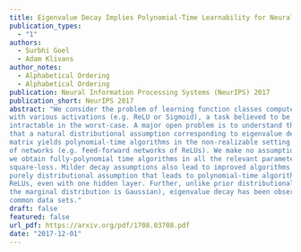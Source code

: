 ```yaml
---
title: Eigenvalue Decay Implies Polynomial-Time Learnability for Neural Networks
publication_types:
  - "1"
authors:
  - Surbhi Goel
  - Adam Klivans
author_notes:
  - Alphabetical Ordering
  - Alphabetical Ordering
publication: Neural Information Processing Systems (NeurIPS) 2017
publication_short: NeurIPS 2017
abstract: "We consider the problem of learning function classes computed by neural networks
with various activations (e.g. ReLU or Sigmoid), a task believed to be computationally
intractable in the worst-case. A major open problem is to understand the minimal assumptions under which these classes admit provably efficient algorithms. In this work we show
that a natural distributional assumption corresponding to eigenvalue decay of the Gram
matrix yields polynomial-time algorithms in the non-realizable setting for expressive classes
of networks (e.g. feed-forward networks of ReLUs). We make no assumptions on the structure of the network or the labels. Given sufficiently-strong polynomial eigenvalue decay,
we obtain fully-polynomial time algorithms in all the relevant parameters with respect to
square-loss. Milder decay assumptions also lead to improved algorithms. This is the first
purely distributional assumption that leads to polynomial-time algorithms for networks of
ReLUs, even with one hidden layer. Further, unlike prior distributional assumptions (e.g.,
the marginal distribution is Gaussian), eigenvalue decay has been observed in practice on
common data sets."
draft: false
featured: false
url_pdf: https://arxiv.org/pdf/1708.03708.pdf
date: "2017-12-01"
---
```

